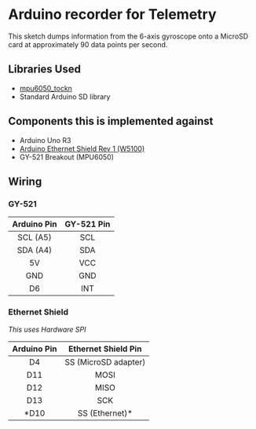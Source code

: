 # Arduino recorder for Telemetry

This sketch dumps information from the 6-axis gyroscope onto a MicroSD card at approximately 90 data points per second.

## Libraries Used
- [mpu6050_tockn](https://github.com/Tockn/MPU6050_tockn)
- Standard Arduino SD library

## Components this is implemented against
- Arduino Uno R3
- [Arduino Ethernet Shield Rev 1 (W5100)](https://www.arduino.cc/en/Main/ArduinoEthernetShieldV1)
- GY-521 Breakout (MPU6050)

## Wiring
### GY-521
Arduino Pin | GY-521 Pin
:--:        | :--:
SCL (A5) | SCL
SDA (A4) | SDA
5V | VCC
GND | GND
D6 | INT

### Ethernet Shield
*This uses Hardware SPI*

Arduino Pin | Ethernet Shield Pin
:--:        | :--:
D4 | SS (MicroSD adapter)
D11 | MOSI
D12 | MISO
D13 | SCK
*D10 | SS (Ethernet)*
